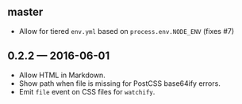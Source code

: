
## master

* Allow for tiered `env.yml` based on `process.env.NODE_ENV` (fixes #7)

## 0.2.2 — 2016-06-01

* Allow HTML in Markdown.
* Show path when file is missing for PostCSS base64ify errors.
* Emit `file` event on CSS files for `watchify`.

